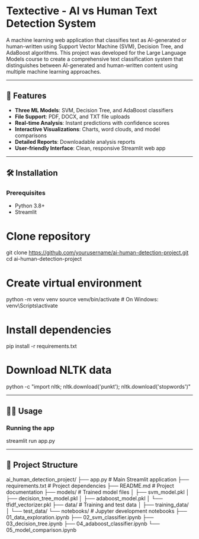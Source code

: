 # Textective - AI vs Human Text Detection System

A machine learning web application that classifies text as AI-generated or human-written using Support Vector Machine (SVM), Decision Tree, and AdaBoost algorithms. This project was developed for the Large Language Models course to create a comprehensive text classification system that distinguishes between AI-generated and human-written content using multiple machine learning approaches.

---

## 🚀 Features

- **Three ML Models**: SVM, Decision Tree, and AdaBoost classifiers
- **File Support**: PDF, DOCX, and TXT file uploads
- **Real-time Analysis**: Instant predictions with confidence scores
- **Interactive Visualizations**: Charts, word clouds, and model comparisons
- **Detailed Reports**: Downloadable analysis reports
- **User-friendly Interface**: Clean, responsive Streamlit web app

---

## 🛠️ Installation

### Prerequisites
- Python 3.8+
- Streamlit

# Clone repository
git clone https://github.com/yourusername/ai-human-detection-project.git
cd ai-human-detection-project

# Create virtual environment
python -m venv venv
source venv/bin/activate  # On Windows: venv\Scripts\activate

# Install dependencies
pip install -r requirements.txt

# Download NLTK data
python -c "import nltk; nltk.download('punkt'); nltk.download('stopwords')"

---

## 🏃‍♂️ Usage

### Running the app
streamlit run app.py

---

## 📁 Project Structure
ai_human_detection_project/
├── app.py                          # Main Streamlit application
├── requirements.txt                # Project dependencies
├── README.md                       # Project documentation
├── models/                         # Trained model files
│   ├── svm_model.pkl
│   ├── decision_tree_model.pkl
│   ├── adaboost_model.pkl
│   └── tfidf_vectorizer.pkl
├── data/                          # Training and test data
│   ├── training_data/
│   └── test_data/
└── notebooks/                     # Jupyter development notebooks
    ├── 01_data_exploration.ipynb
    ├── 02_svm_classifier.ipynb
    ├── 03_decision_tree.ipynb
    ├── 04_adaboost_classifier.ipynb
    └── 05_model_comparison.ipynb

